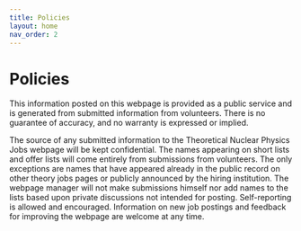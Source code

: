 ```yaml
---
title: Policies
layout: home
nav_order: 2
---
```


# Policies

This information posted on this webpage is provided as a public service and is generated from submitted information from volunteers. There is no guarantee of accuracy, and no warranty is expressed or implied.

The source of any submitted information to the Theoretical Nuclear Physics Jobs webpage will be kept confidential. The names appearing on short lists and offer lists will come entirely from submissions from volunteers. The only exceptions are names that have appeared already in the public record on other theory jobs pages or publicly announced by the hiring institution. The webpage manager will not make submissions himself nor add names to the lists based upon private discussions not intended for posting. Self-reporting is allowed and encouraged. Information on new job postings and feedback for improving the webpage are welcome at any time.




